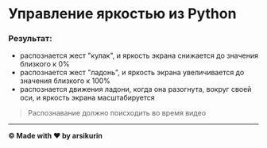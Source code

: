 # Управление яркостью из Python

### Результат:

- распознается жест "кулак", и яркость экрана снижается до значения близкого к 0%
- распознается жест "ладонь", и яркость экрана увеличивается до значения близкого к 100%
- распознается движения ладони, когда она разогнута, вокруг своей оси, и яркость экрана масштабируется

> Распознавание должно поисходить во время видео
---
**© Made with ❤️ by arsikurin**
